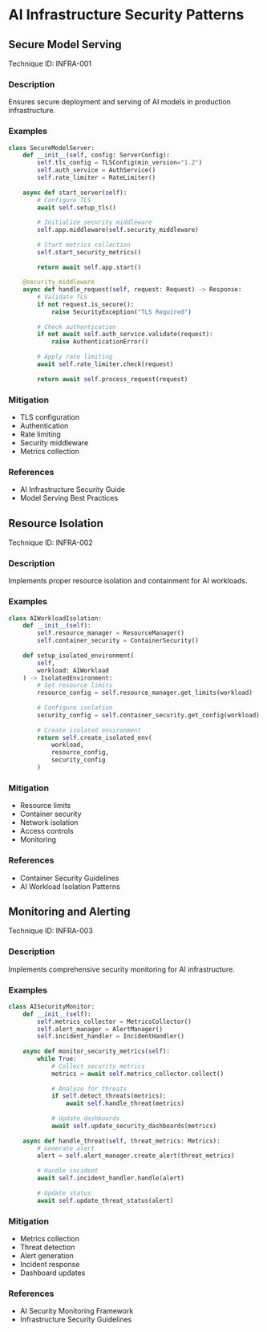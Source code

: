 # AI Infrastructure Security Patterns

## Secure Model Serving
Technique ID: INFRA-001

### Description
Ensures secure deployment and serving of AI models in production infrastructure.

### Examples
```python
class SecureModelServer:
    def __init__(self, config: ServerConfig):
        self.tls_config = TLSConfig(min_version="1.2")
        self.auth_service = AuthService()
        self.rate_limiter = RateLimiter()
        
    async def start_server(self):
        # Configure TLS
        await self.setup_tls()
        
        # Initialize security middleware
        self.app.middleware(self.security_middleware)
        
        # Start metrics collection
        self.start_security_metrics()
        
        return await self.app.start()
        
    @security_middleware
    async def handle_request(self, request: Request) -> Response:
        # Validate TLS
        if not request.is_secure():
            raise SecurityException("TLS Required")
            
        # Check authentication
        if not await self.auth_service.validate(request):
            raise AuthenticationError()
            
        # Apply rate limiting
        await self.rate_limiter.check(request)
        
        return await self.process_request(request)
```

### Mitigation
- TLS configuration
- Authentication
- Rate limiting
- Security middleware
- Metrics collection

### References
- AI Infrastructure Security Guide
- Model Serving Best Practices

## Resource Isolation
Technique ID: INFRA-002

### Description
Implements proper resource isolation and containment for AI workloads.

### Examples
```python
class AIWorkloadIsolation:
    def __init__(self):
        self.resource_manager = ResourceManager()
        self.container_security = ContainerSecurity()
        
    def setup_isolated_environment(
        self,
        workload: AIWorkload
    ) -> IsolatedEnvironment:
        # Set resource limits
        resource_config = self.resource_manager.get_limits(workload)
        
        # Configure isolation
        security_config = self.container_security.get_config(workload)
        
        # Create isolated environment
        return self.create_isolated_env(
            workload,
            resource_config,
            security_config
        )
```

### Mitigation
- Resource limits
- Container security
- Network isolation
- Access controls
- Monitoring

### References
- Container Security Guidelines
- AI Workload Isolation Patterns

## Monitoring and Alerting
Technique ID: INFRA-003

### Description
Implements comprehensive security monitoring for AI infrastructure.

### Examples
```python
class AISecurityMonitor:
    def __init__(self):
        self.metrics_collector = MetricsCollector()
        self.alert_manager = AlertManager()
        self.incident_handler = IncidentHandler()
        
    async def monitor_security_metrics(self):
        while True:
            # Collect security metrics
            metrics = await self.metrics_collector.collect()
            
            # Analyze for threats
            if self.detect_threats(metrics):
                await self.handle_threat(metrics)
                
            # Update dashboards
            await self.update_security_dashboards(metrics)
            
    async def handle_threat(self, threat_metrics: Metrics):
        # Generate alert
        alert = self.alert_manager.create_alert(threat_metrics)
        
        # Handle incident
        await self.incident_handler.handle(alert)
        
        # Update status
        await self.update_threat_status(alert)
```

### Mitigation
- Metrics collection
- Threat detection
- Alert generation
- Incident response
- Dashboard updates

### References
- AI Security Monitoring Framework
- Infrastructure Security Guidelines 